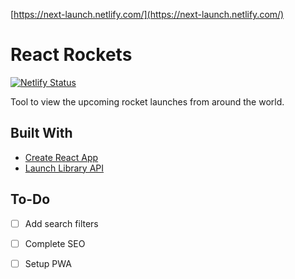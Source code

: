 [https://next-launch.netlify.com/](https://next-launch.netlify.com/)

# React Rockets

[![Netlify Status](https://api.netlify.com/api/v1/badges/dfb9496b-254f-46b8-8d1f-ea042e965651/deploy-status)](https://app.netlify.com/sites/reactrockets/deploys)

Tool to view the upcoming rocket launches from around the world.

## Built With

* [Create React App](https://github.com/facebook/create-react-app)
* [Launch Library API](https://launchlibrary.net/)

## To-Do
- [ ] Add search filters
- [ ] Complete SEO
- [ ] Setup PWA


